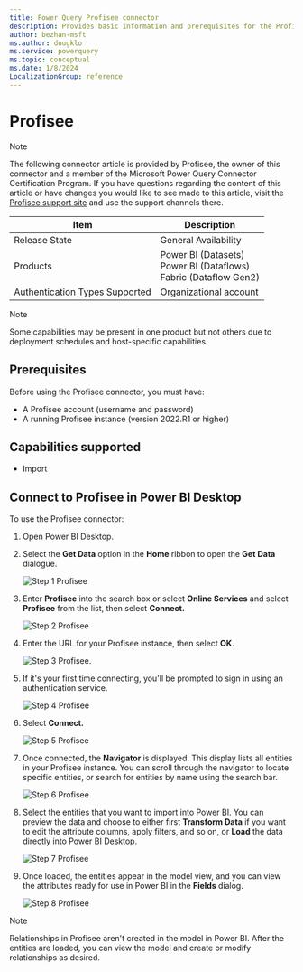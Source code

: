 ```yaml
---
title: Power Query Profisee connector
description: Provides basic information and prerequisites for the Profisee connector, descriptions of the optional input parameters, and discusses limitations and issues you might encounter.
author: bezhan-msft
ms.author: dougklo
ms.service: powerquery
ms.topic: conceptual
ms.date: 1/8/2024
LocalizationGroup: reference
---
```


# Profisee

> [!NOTE]
>The following connector article is provided by Profisee, the owner of this connector and a member of the Microsoft Power Query Connector Certification Program. If you have questions regarding the content of this article or have changes you would like to see made to this article, visit the [Profisee support site](https://support.profisee.com/aspx/ProfiseeCustomerHome) and use the support channels there.

| Item | Description |
| ---- | ----------- |
| Release State | General Availability |
| Products | Power BI (Datasets)<br>Power BI (Dataflows)<br/>Fabric (Dataflow Gen2) |
| Authentication Types Supported | Organizational account |

> [!NOTE]
>Some capabilities may be present in one product but not others due to deployment schedules and host-specific capabilities.

## Prerequisites

Before using the Profisee connector, you must have:

* A Profisee account (username and password)
* A running Profisee instance (version 2022.R1 or higher)

## Capabilities supported

* Import

## Connect to Profisee in Power BI Desktop

To use the Profisee connector:

1. Open Power BI Desktop.

2. Select the **Get Data** option in the **Home** ribbon to open the **Get Data** dialogue.

   ![Step 1 Profisee](media/profisee/pconnector1.png)

3. Enter **Profisee** into the search box or select **Online Services** and select **Profisee** from the list, then select **Connect.**

   ![Step 2 Profisee](media/profisee/pconnector2.png)

4. Enter the URL for your Profisee instance, then select **OK**.

   ![Step 3 Profisee](media/profisee/pconnector3.png). 

5. If it's your first time connecting, you'll be prompted to sign in using an authentication service.

   ![Step 4 Profisee](media/profisee/pconnector4.png)

6. Select **Connect.**

   ![Step 5 Profisee](media/profisee/pconnector5.png)

7. Once connected, the **Navigator** is displayed. This display lists all entities in your Profisee instance. You can scroll through the navigator to locate specific entities, or search for entities by name using the search bar.

   ![Step 6 Profisee](media/profisee/pconnector6.png)

8. Select the entities that you want to import into Power BI. You can preview the data and choose to either first **Transform Data** if you want to edit the attribute columns, apply filters, and so on, or **Load** the data directly into Power BI Desktop.

   ![Step 7 Profisee](media/profisee/pconnector7.png)

9. Once loaded, the entities appear in the model view, and you can view the attributes ready for use in Power BI in the **Fields** dialog.

   ![Step 8 Profisee](media/profisee/pconnector8.png)

> [!NOTE]
 >Relationships in Profisee aren't created in the model in Power BI. After the entities are loaded, you can view the model and create or modify relationships as desired.
